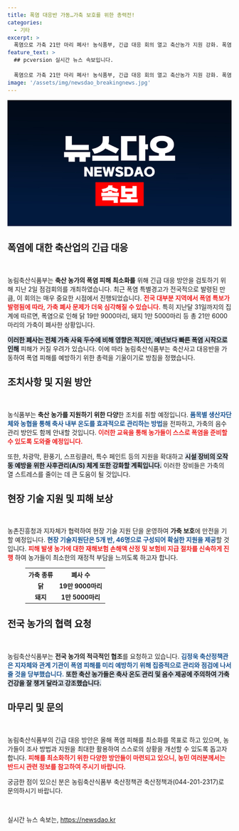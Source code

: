 ```yaml
---
title: 폭염 대응반 가동…가축 보호를 위한 총력전!
categories:
  - 기타
excerpt: >
  폭염으로 가축 21만 마리 폐사! 농식품부, 긴급 대응 회의 열고 축산농가 지원 강화. 폭염 피해 최전선에서 농가를 지키기 위한 총력전이 시작됐다.
feature_text: >
  ## pcversion 실시간 뉴스 속보입니다.

  폭염으로 가축 21만 마리 폐사! 농식품부, 긴급 대응 회의 열고 축산농가 지원 강화. 폭염 피해 최전선에서 농가를 지키기 위한 총력전이 시작됐다.
image: '/assets/img/newsdao_breakingnews.jpg'
---
```


<p><img src="/assets/img/newsdao_breakingnews.jpg" alt="pcversion 속보" /></p>

<h2 data-ke-size="size26">폭염에 대한 축산업의 긴급 대응</h2>

<p data-ke-size="size16">&nbsp;</p>

<p>농림축산식품부는 <strong>축산 농가의 폭염 피해 최소화를</strong> 위해 긴급 대응 방안을 검토하기 위해 지난 2일 점검회의를 개최하였습니다. 최근 폭염 특별경고가 전국적으로 발령된 만큼, 이 회의는 매우 중요한 시점에서 진행되었습니다. <b><span style="color: #ee2323;">전국 대부분 지역에서 폭염 특보가 발령됨에 따라, 가축 폐사 문제가 더욱 심각해질 수 있습니다.</span></b> 특히 지난달 31일까지의 집계에 따르면, 폭염으로 인해 닭 19만 9000마리, 돼지 1만 5000마리 등 총 21만 6000마리의 가축이 폐사한 상황입니다. </p>

<p><b><span style="background-color: #21538527;">이러한 폐사는 전체 가축 사육 두수에 비해 영향은 적지만, 예년보다 빠른 폭염 시작으로 인해</span></b> 피해가 커질 우려가 있습니다. 이에 따라 농림축산식품부는 축산사고 대응반을 가동하여 폭염 피해를 예방하기 위한 총력을 기울이기로 방침을 정했습니다.</p>

<h2 data-ke-size="size26">조치사항 및 지원 방안</h2>

<p data-ke-size="size16">&nbsp;</p>

<p>농식품부는 <strong>축산 농가를 지원하기 위한 다양</strong>한 조치를 취할 예정입니다. <b><span style="color: #1a5490;">품목별 생산자단체와 농협을 통해 축사 내부 온도를 효과적으로 관리하는 방법</span></b>을 전파하고, 가축의 음수 관리 방안도 함께 안내할 것입니다. <b><span style="color: #ee2323;">이러한 교육을 통해 농가들이 스스로 폭염을 준비할 수 있도록 도와줄 예정입니다.</span></b></p>

<p>또한, 차광막, 환풍기, 스프링클러, 특수 페인트 등의 지원을 확대하고 <b><span style="background-color: #21538527;">시설 장비의 오작동 예방을 위한 사후관리(A/S) 체계 또한 강화할 계획입니다.</span></b> 이러한 장비들은 가축의 열 스트레스를 줄이는 데 큰 도움이 될 것입니다.</p>

<h2 data-ke-size="size26">현장 기술 지원 및 피해 보상</h2>

<p data-ke-size="size16">&nbsp;</p>

<p>농촌진흥청과 지자체가 협력하여 현장 기술 지원 단을 운영하여 <strong>가축 보호</strong>에 만전을 기할 예정입니다. <b><span style="color: #1a5490;">현장 기술지원단은 5개 반, 46명으로 구성되어 확실한 지원을 제공</span></b>할 것입니다. <b><span style="color: #ee2323;">피해 발생 농가에 대한 재해보험 손해액 산정 및 보험비 지급 절차를 신속하게 진행</span></b> 하여 농가들이 최소한의 재정적 부담을 느끼도록 하고자 합니다.</p>

<figure>
    <table>
        <tr>
            <th>가축 종류</th>
            <th>폐사 수</th>
        </tr>
        <tr>
            <td style="text-align: center; height: 17px;"><b>닭</b></td>
            <td style="text-align: center; height: 17px;"><b>19만 9000마리</b></td>
        </tr>
        <tr>
            <td style="text-align: center; height: 17px;"><b>돼지</b></td>
            <td style="text-align: center; height: 17px;"><b>1만 5000마리</b></td>
        </tr>
    </table>
</figure>

<h2 data-ke-size="size26">전국 농가의 협력 요청</h2>

<p data-ke-size="size16">&nbsp;</p>

<p>농림축산식품부는 <strong>전국 농가의 적극적인 협조</strong>를 요청하고 있습니다. <b><span style="color: #1a5490;">김정욱 축산정책관은 지자체와 관계 기관이 폭염 피해를 미리 예방하기 위해 집중적으로 관리와 점검에 나서 줄 것을 당부했습니다.</span></b> <b><span style="background-color: #21538527;">또한 축산 농가들은 축사 온도 관리 및 음수 제공에 주의하여 가축 건강을 잘 챙겨 달라고 강조했습니다.</span></b></p>

<h2 data-ke-size="size26">마무리 및 문의</h2>

<p data-ke-size="size16">&nbsp;</p>

<p>농림축산식품부의 긴급 대응 방안은 올해 폭염 피해를 최소화를 목표로 하고 있으며, 농가들이 조사 방법과 지원을 최대한 활용하여 스스로의 상황을 개선할 수 있도록 돕고자 합니다. <b><span style="color: #ee2323;">피해를 최소화하기 위한 다양한 방안들이 마련되고 있으니, 농민 여러분께서는 반드시 관련 정보를 참고하여 주시기 바랍니다.</span></b></p>

<p>궁금한 점이 있으신 분은 농림축산식품부 축산정책관 축산정책과(044-201-2317)로 문의하시기 바랍니다. </p>

<p data-ke-size="size16">&nbsp;</p>
실시간 뉴스 속보는, <a href="https://newsdao.kr" rel="dofollow">https://newsdao.kr</a>


